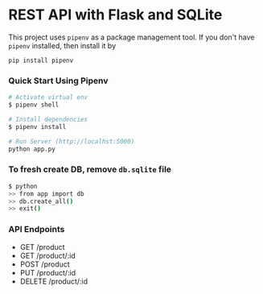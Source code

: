 # REST API with Flask and SQLite

This project uses `pipenv` as a package management tool. If you don't have `pipenv` installed, then install it by

`pip install pipenv`

### Quick Start Using Pipenv

``` bash
# Activate virtual env
$ pipenv shell

# Install dependencies
$ pipenv install

# Run Server (http://localhst:5000)
python app.py
```

### To fresh create DB, remove `db.sqlite` file
``` bash
$ python
>> from app import db
>> db.create_all()
>> exit()
```

### API Endpoints

* GET     /product
* GET     /product/:id
* POST    /product
* PUT     /product/:id
* DELETE  /product/:id